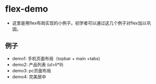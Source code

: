 # flex-demo
- 这里是用flex布局实现的小例子。初学者可以通过这几个例子对flex加以巩固。
## 例子
- demo1: 手机页面布局（topbar + main +tabs)
- demo2: 产品列表 (ul>li*9)
- demo3: pc页面布局
- demo4: 完美居中